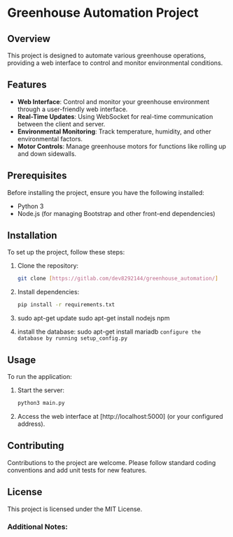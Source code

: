 # Greenhouse Automation Project

## Overview
This project is designed to automate various greenhouse operations, providing a web interface to control and monitor environmental conditions.

## Features
- **Web Interface**: Control and monitor your greenhouse environment through a user-friendly web interface.
- **Real-Time Updates**: Using WebSocket for real-time communication between the client and server.
- **Environmental Monitoring**: Track temperature, humidity, and other environmental factors.
- **Motor Controls**: Manage greenhouse motors for functions like rolling up and down sidewalls.

## Prerequisites
Before installing the project, ensure you have the following installed:
- Python 3
- Node.js (for managing Bootstrap and other front-end dependencies)

## Installation
To set up the project, follow these steps:

1. Clone the repository:
   ```bash
   git clone [https://gitlab.com/dev8292144/greenhouse_automation/]
   ```

2. Install dependencies:
   ```bash
   pip install -r requirements.txt
   ```
3. sudo apt-get update
sudo apt-get install nodejs npm
4. install the database: 
sudo apt-get install mariadb 
```configure the database by running setup_config.py```

## Usage
To run the application:

1. Start the server:
   ```bash
   python3 main.py
   ```

2. Access the web interface at [http://localhost:5000] (or your configured address).

## Contributing
Contributions to the project are welcome. Please follow standard coding conventions and add unit tests for new features.

## License
This project is licensed under the MIT License.


### Additional Notes:


